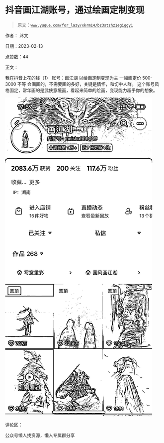 # 抖音画江湖账号，通过绘画定制变现

> 原文：[`www.yuque.com/for_lazy/xkrm14/bz3stzhz1egiggy1`](https://www.yuque.com/for_lazy/xkrm14/bz3stzhz1egiggy1)

作者： 沐文

日期：2023-02-13

点赞数：44

正文：

我在抖音上花的钱（1） 账号：画江湖 以绘画定制变现为主 一幅画定价 500-3000 不等 会画画的，不需要画的多好，关键是情怀，和切中人群。 这个账号风格固定，常年画的是武侠意境画，看起来简单的绘画，变现能力超乎你的想象。

![](img/183e21ceb44f8933de574c38106a1898.png)

评论区：

公众号懒人找资源，懒人专属群分享

